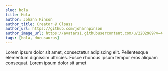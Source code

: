 ```yaml
---
slug: hola
title: Hola
author: Johann Pinson
author_title: Creator @ Glsass
author_url: https://github.com/johannpinson
author_image_url: https://avatars1.githubusercontent.com/u/2202989?v=4
tags: [hola, docusaurus]
---
```


Lorem ipsum dolor sit amet, consectetur adipiscing elit. Pellentesque elementum
dignissim ultricies. Fusce rhoncus ipsum tempor eros aliquam consequat. Lorem
ipsum dolor sit amet
